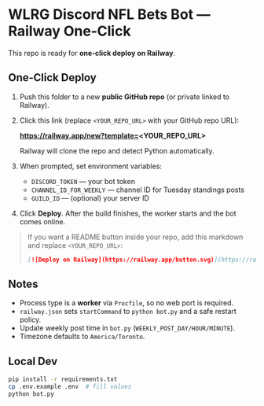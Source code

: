 # WLRG Discord NFL Bets Bot — Railway One‑Click

This repo is ready for **one‑click deploy on Railway**.

## One‑Click Deploy

1. Push this folder to a new **public GitHub repo** (or private linked to Railway).
2. Click this link (replace `<YOUR_REPO_URL>` with your GitHub repo URL):

   **https://railway.app/new?template=<YOUR_REPO_URL>**

   Railway will clone the repo and detect Python automatically.

3. When prompted, set environment variables:
   - `DISCORD_TOKEN` — your bot token
   - `CHANNEL_ID_FOR_WEEKLY` — channel ID for Tuesday standings posts
   - `GUILD_ID` — (optional) your server ID

4. Click **Deploy**. After the build finishes, the worker starts and the bot comes online.

> If you want a README button inside your repo, add this markdown and replace `<YOUR_REPO_URL>`:
>
> ```md
> [![Deploy on Railway](https://railway.app/button.svg)](https://railway.app/new?template=<YOUR_REPO_URL>)
> ```

## Notes
- Process type is a **worker** via `Procfile`, so no web port is required.
- `railway.json` sets `startCommand` to `python bot.py` and a safe restart policy.
- Update weekly post time in `bot.py` (`WEEKLY_POST_DAY/HOUR/MINUTE`).
- Timezone defaults to `America/Toronto`.

## Local Dev
```bash
pip install -r requirements.txt
cp .env.example .env  # fill values
python bot.py
```

